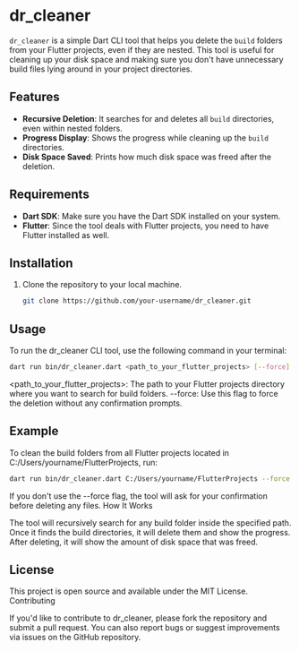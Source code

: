 # dr_cleaner

`dr_cleaner` is a simple Dart CLI tool that helps you delete the `build` folders from your Flutter projects, even if they are nested. This tool is useful for cleaning up your disk space and making sure you don't have unnecessary build files lying around in your project directories.

## Features
- **Recursive Deletion**: It searches for and deletes all `build` directories, even within nested folders.
- **Progress Display**: Shows the progress while cleaning up the `build` directories.
- **Disk Space Saved**: Prints how much disk space was freed after the deletion.

## Requirements
- **Dart SDK**: Make sure you have the Dart SDK installed on your system.
- **Flutter**: Since the tool deals with Flutter projects, you need to have Flutter installed as well.

## Installation

1. Clone the repository to your local machine.

   ```bash
   git clone https://github.com/your-username/dr_cleaner.git
   ```

## Usage

To run the dr_cleaner CLI tool, use the following command in your terminal:

```bash
dart run bin/dr_cleaner.dart <path_to_your_flutter_projects> [--force]
```
<path_to_your_flutter_projects>: The path to your Flutter projects directory where you want to search for build folders.
--force: Use this flag to force the deletion without any confirmation prompts.

## Example

To clean the build folders from all Flutter projects located in C:/Users/yourname/FlutterProjects, run:
```bash
dart run bin/dr_cleaner.dart C:/Users/yourname/FlutterProjects --force
```

If you don't use the --force flag, the tool will ask for your confirmation before deleting any files.
How It Works

The tool will recursively search for any build folder inside the specified path.
Once it finds the build directories, it will delete them and show the progress.
After deleting, it will show the amount of disk space that was freed.

## License

This project is open source and available under the MIT License.
Contributing

If you'd like to contribute to dr_cleaner, please fork the repository and submit a pull request. You can also report bugs or suggest improvements via issues on the GitHub repository.